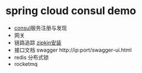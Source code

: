 # spring cloud consul demo
*  [consul](https://www.consul.io)服务注册与发现
*  网关
*  链路追踪 [zipkin安装](https://zipkin.io/pages/quickstart.html)
*  接口文档 swagger http://ip:port/swagger-ui.html
*  redis 分布式锁
* rocketmq
